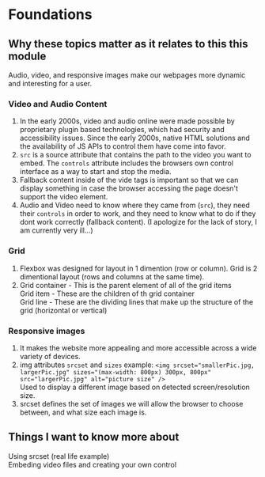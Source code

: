 # Foundations  

## Why these topics matter as it relates to this this module  

Audio, video, and responsive images make our webpages more dynamic and interesting for a user.  

### Video and Audio Content

1. In the early 2000s, video and audio online were made possible by proprietary plugin based technologies, which had security and accessibility issues. Since the early 2000s, native HTML solutions and the availability of JS APIs to control them have come into favor.  
2. `src` is a source attribute that contains the path to the video you want to embed. The `controls` attribute includes the browsers own control interface as a way to start and stop the media.  
3. Fallback content inside of the vide tags is important so that we can display something in case the browser accessing the page doesn't support the video element.  
4. Audio and Video need to know where they came from (`src`), they need their `controls` in order to work, and they need to know what to do if they dont work correctly (fallback content). (I apologize for the lack of story, I am currently very ill...)

### Grid  

1. Flexbox was designed for layout in 1 dimention (row or column). Grid is 2 dimentional layout (rows and columns at the same time).  
2. Grid container - This is the parent element of all of the grid items  
Grid item - These are the children of th grid container  
Grid line - These are the dividing lines that make up the structure of the grid (horizontal or vertical)  

### Responsive images  

1. It makes the website more appealing and more accessible across a wide variety of devices.  
2. img attributes `srcset` and `sizes` example: `<img srcset="smallerPic.jpg, largerPic.jpg" sizes="(max-width: 800px) 300px, 800px" src="largerPic.jpg" alt="picture size" />`  
Used to display a different image based on detected screen/resolution size.  
3. srcset defines the set of images we will allow the browser to choose between, and what size each image is.  

## Things I want to know more about  

Using srcset (real life example)  
Embeding video files and creating your own control  
